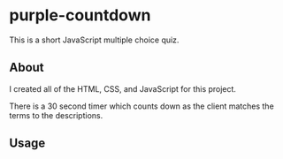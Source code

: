 # purple-countdown

This is a short JavaScript multiple choice quiz.

## About

I created all of the HTML, CSS, and JavaScript for this project. 

There is a 30 second timer which counts down as the client matches the terms to the descriptions.

## Usage

